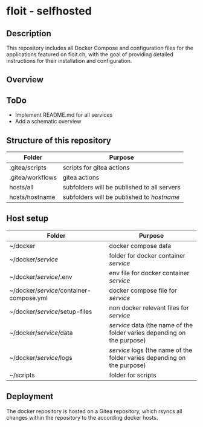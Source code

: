 # floit - selfhosted

## Description
This repository includes all Docker Compose and configuration files for the applications featured on floit.ch, with the goal of providing detailed instructions for their installation and configuration.

## Overview

## ToDo
- Implement README.md for all services
- Add a schematic overview

## Structure of this repository
| Folder | Purpose |
|---|---|
| .gitea/scripts | scripts for gitea actions |
| .gitea/workflows | gitea actions |
| hosts/all | subfolders will be published to all servers |
| hosts/hostname | subfolders will be published to *hostname* |

## Host setup
| Folder | Purpose |
|---|---|
| ~/docker | docker compose data |
| ~/docker/*service* | folder for docker container *service* |
| ~/docker/*service*/.env | env file for docker container *service* |
| ~/docker/*service*/container-compose.yml | docker compose file for *service* |
| ~/docker/*service*/setup-files | non docker relevant files for *service* |
| ~/docker/*service*/data | *service* data (the name of the folder varies depending on the purpose) |
| ~/docker/*service*/logs | *service* logs (the name of the folder varies depending on the purpose) |
| ~/scripts | folder for scripts |

## Deployment
The docker repository is hosted on a Gitea repository, which rsyncs all changes within the repository to the according docker hosts.
